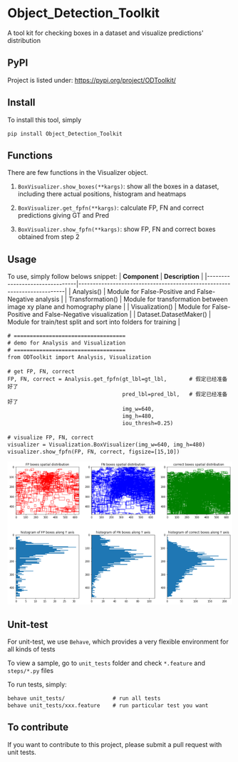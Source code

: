 # Object_Detection_Toolkit
A tool kit for checking boxes in a dataset and visualize predictions' distribution

## PyPI
Project is listed under: https://pypi.org/project/ODToolkit/

## Install
To install this tool, simply 
```
pip install Object_Detection_Toolkit
```
## Functions
There are few functions in the Visualizer object.
1. ```BoxVisualizer.show_boxes(**kargs)```: show all the boxes in a dataset, including there actual positions, histogram and heatmaps

2. ```BoxVisualizer.get_fpfn(**kargs)```: calculate FP, FN and correct predictions giving GT and Pred
3. ```BoxVisualizer.show_fpfn(**kargs)```: show FP, FN and correct boxes obtained from step 2

## Usage
To use, simply follow belows snippet:
| **Component**                  | **Description**                                                         |
|--------------------------------|-------------------------------------------------------------------------|
| Analysis()                     | Module for False-Positive and False-Negative analysis                   |
| Transformation()               | Module for transformation between image xy plane and homography plane   |
| Visualization()                | Module for False-Positive and False-Negative visualization              |
| Dataset.DatasetMaker()         | Module for train/test split and sort into folders for training          |
```
# ===================================
# demo for Analysis and Visualization
# ===================================
from ODToolkit import Analysis, Visualization

# get FP, FN, correct
FP, FN, correct = Analysis.get_fpfn(gt_lbl=gt_lbl,       # 假定已经准备好了
                                    pred_lbl=pred_lbl,   # 假定已经准备好了
                                    img_w=640,
                                    img_h=480,
                                    iou_thresh=0.25)

# visualize FP, FN, correct
visualizer = Visualization.BoxVisualizer(img_w=640, img_h=480)
visualizer.show_fpfn(FP, FN, correct, figsize=[15,10])
```
![sample](https://github.com/BarCodeReader/ODToolkit/blob/master/asset/show_fpfn.png)

## Unit-test
For unit-test, we use ```Behave```, which provides a very flexible environment for all kinds of tests

To view a sample, go to ```unit_tests``` folder and check ```*.feature``` and ```steps/*.py``` files

To run tests, simply:
```
behave unit_tests/               # run all tests
behave unit_tests/xxx.feature    # run particular test you want
```

## To contribute
If you want to contribute to this project, please submit a pull request with unit tests.
